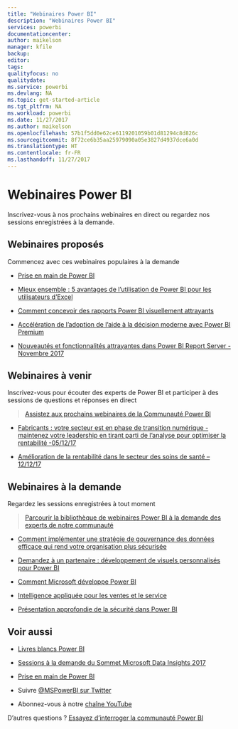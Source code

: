 ```yaml
---
title: "Webinaires Power BI"
description: "Webinaires Power BI"
services: powerbi
documentationcenter: 
author: maikelson
manager: kfile
backup: 
editor: 
tags: 
qualityfocus: no
qualitydate: 
ms.service: powerbi
ms.devlang: NA
ms.topic: get-started-article
ms.tgt_pltfrm: NA
ms.workload: powerbi
ms.date: 11/27/2017
ms.author: maikelson
ms.openlocfilehash: 57b1f5dd0e62ce6119201059b01d81294c8d826c
ms.sourcegitcommit: 8f72ce6b35aa25979090a05e3827d4937dce6a0d
ms.translationtype: HT
ms.contentlocale: fr-FR
ms.lasthandoff: 11/27/2017
---
```

# <a name="power-bi-webinars"></a>Webinaires Power BI

Inscrivez-vous à nos prochains webinaires en direct ou regardez nos sessions enregistrées à la demande.

## <a name="featured-webinars"></a>Webinaires proposés

Commencez avec ces webinaires populaires à la demande

- [Prise en main de Power BI](https://info.microsoft.com/getting-started-with-power-bi-ondemand.html?Is=Website)

- [Mieux ensemble : 5 avantages de l’utilisation de Power BI pour les utilisateurs d’Excel](https://info.microsoft.com/excel-powerbi-better-together.html?Is=Website)

- [Comment concevoir des rapports Power BI visuellement attrayants](https://community.powerbi.com/t5/Webinars-and-Video-Gallery/5-3-17-Webinar-How-to-Design-Visually-Stunning-Power-BI-Reports/m-p/168204?Is=Website)

- [Accélération de l’adoption de l’aide à la décision moderne avec Power BI Premium](https://info.microsoft.com/powerbi-premium-webinar-ondemand.html?Is=Website)

- [Nouveautés et fonctionnalités attrayantes dans Power BI Report Server - Novembre 2017](https://info.microsoft.com/whats-new-powerbi-report-server.html?Is=Website)


## <a name="upcoming-webinars"></a>Webinaires à venir

Inscrivez-vous pour écouter des experts de Power BI et participer à des sessions de questions et réponses en direct

>[Assistez aux prochains webinaires de la Communauté Power BI](https://community.powerbi.com/t5/Webinars-and-Video-Gallery/bd-p/VideoTipsTricks?filter=webinars&featured=yes&Is=Website)

- [Fabricants : votre secteur est en phase de transition numérique - maintenez votre leadership en tirant parti de l’analyse pour optimiser la rentabilité -05/12/17](https://info.microsoft.com/digital-transformation-in-manufacturing.html?Is=Website)

- [Amélioration de la rentabilité dans le secteur des soins de santé – 12/12/17](https://info.microsoft.com/improving-profitability-in-healthcare.html?Is=Website)

## <a name="on-demand-webinars"></a>Webinaires à la demande

Regardez les sessions enregistrées à tout moment

>[Parcourir la bibliothèque de webinaires Power BI à la demande des experts de notre communauté](https://community.powerbi.com/t5/Webinars-and-Video-Gallery/bd-p/VideoTipsTricks?filter=webinars&featured=yes&Is=Website)

- [Comment implémenter une stratégie de gouvernance des données efficace qui rend votre organisation plus sécurisée](https://info.microsoft.com/powerbi-data-governance-strategy-ondemand.html?Is=Website)

- [Demandez à un partenaire : développement de visuels personnalisés pour Power BI](https://community.powerbi.com/t5/Webinars-and-Video-Gallery/Ask-a-Partner-Developing-Custom-Visuals-for-Power-BI/m-p/150368?Is=Website)

- [Comment Microsoft développe Power BI](https://info.microsoft.com/US-PowerBI-WBNR-FY17-11Nov-29-BIATMIcrosoft274828_01Registration-ForminBody.html?Is=Website)

- [Intelligence appliquée pour les ventes et le service](https://info.microsoft.com/applied-intelligence-for-sales-service.html?Is=Website)

- [Présentation approfondie de la sécurité dans Power BI](https://community.powerbi.com/t5/Webinars-and-Video-Gallery/5-23-2017-Power-BI-security-deep-dive-by-Kasper-de-Jonge/m-p/161476?Is=Website)

## <a name="see-also"></a>Voir aussi

- [Livres blancs Power BI](whitepapers.md)

- [Sessions à la demande du Sommet Microsoft Data Insights 2017](https://community.powerbi.com/t5/Data-Insights-Summit-2017-On/bd-p/DataInsightsSummit2017OnDemand?Is=Website)

- [Prise en main de Power BI](service-get-started.md)

- Suivre [@MSPowerBI sur Twitter](https://twitter.com/mspowerbi)

- Abonnez-vous à notre [chaîne YouTube](https://www.youtube.com/mspowerbi)

D’autres questions ? [Essayez d’interroger la communauté Power BI](https://community.powerbi.com/)
